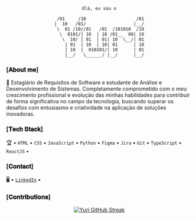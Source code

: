 <div align="center">
 
```
Olá, eu sou o

 /01     /10                   /01
|  10   /01/                  |__/
 \  01 /10//01   /01  /101010  /10
  \  0101/| 10  | 10 /01__  00| 10
   \  10/ | 01  | 01| 10  \__/| 01
    | 01  | 10  | 10| 01      | 10
    | 10  |  010101/| 10      | 01
    |__/   \______/ |__/      |__/
```

</div>

### [𝐀𝐛𝐨𝐮𝐭 𝐦𝐞]

🚀 Estagiário de Requisitos de Software e estudante de Análise e Desenvolvimento de Sistemas. Completamente comprometido com o meu crescimento profissional e evolução das minhas habilidades para contribuir de forma significativa no campo da tecnologia, buscando superar os desafios com entusiasmo e criatividade na aplicação de soluções inovadoras. 

### [𝐓𝐞𝐜𝐡 𝐒𝐭𝐚𝐜𝐤]

🏆 • `HTML` • `CSS` • `JavaScript` • `Python` • `Figma` • `Jira` • `Git` • `TypeScript` • `ReactJS` •

### [𝐂𝐨𝐧𝐭𝐚𝐜𝐭]

🖥️ • [`LinkedIn`](https://www.linkedin.com/in/yurialvs/) •

### [𝐂𝐨𝐧𝐭𝐫𝐢𝐛𝐮𝐭𝐢𝐨𝐧𝐬]

<div align="center">

[![Yuri GitHub Streak](https://streak-stats.demolab.com?user=yurialvs&theme=transparent&locale=pt_BR&card_width=500)](https://git.io/streak-stats)
</div>
